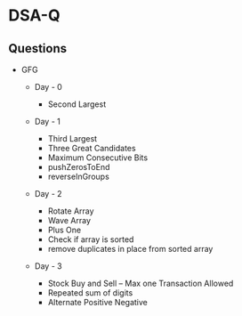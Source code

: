 # DSA-Q
## Questions 
- GFG
  - Day - 0
    - Second Largest

  - Day - 1
    - Third Largest
    - Three Great Candidates
    - Maximum Consecutive Bits
    - pushZerosToEnd
    - reverseInGroups
  - Day - 2
    - Rotate Array
    - Wave Array
    - Plus One
    - Check if array is sorted
    - remove duplicates in place from sorted array
   
  - Day - 3
    - Stock Buy and Sell – Max one Transaction Allowed
    - Repeated sum of digits
    - Alternate Positive Negative
